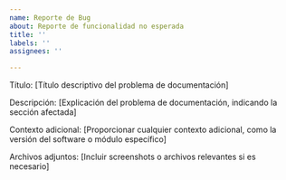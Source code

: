 ```yaml
---
name: Reporte de Bug
about: Reporte de funcionalidad no esperada
title: ''
labels: ''
assignees: ''

---
```


Título: [Título descriptivo del problema de documentación]

Descripción:
[Explicación del problema de documentación, indicando la sección afectada]

Contexto adicional:
[Proporcionar cualquier contexto adicional, como la versión del software o módulo específico]

Archivos adjuntos:
[Incluir screenshots o archivos relevantes si es necesario]
